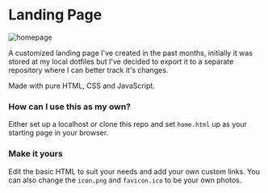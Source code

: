 # Landing Page
![homepage](https://i.imgur.com/KVHOjCH.png)

A customized landing page I've created in the past months, initially it was stored at my local dotfiles but I've decided to export it to a separate repository where I can better track it's changes.

Made with pure HTML, CSS and JavaScript.

### How can I use this as my own?

Either set up a localhost or clone this repo and set `home.html` up as your starting page in your browser.

### Make it yours

Edit the basic HTML to suit your needs and add your own custom links. You can also change the `icon.png` and `favicon.ico` to be your own photos.
